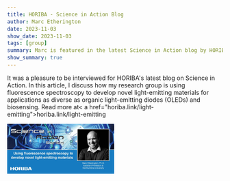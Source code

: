 ```yaml
---
title: HORIBA - Science in Action Blog
author: Marc Etherington
date: 2023-11-03
show_date: 2023-11-03
tags: [group]
summary: Marc is featured in the latest Science in Action blog by HORIBA
show_summary: true
---
```

It was a pleasure to be interviewed for HORIBA's latest blog on Science in Action. In this article, I discuss how my research group is using fluorescence spectroscopy to develop novel light-emitting materials for applications as diverse as organic light-emitting diodes (OLEDs) and biosensing. Read more at< a href="horiba.link/light-emitting">horiba.link/light-emitting</a>

<img src="https://github.com/marc-k-etherington/marc-k-etherington.github.io/blob/main/content/post/images/HORIBA_SIA.jpg?raw=true" width="250" height="auto">

